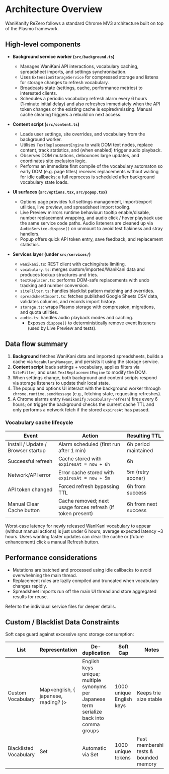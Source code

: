 # Architecture Overview

WaniKanify ReZero follows a standard Chrome MV3 architecture built on top of the Plasmo framework.

## High-level components

- **Background service worker (`src/background.ts`)**
  - Manages WaniKani API interactions, vocabulary caching, spreadsheet imports, and settings synchronisation.
  - Uses `ExtensionStorageService` for compressed storage and listens for storage changes to refresh vocabulary.
  - Broadcasts state (settings, cache, performance metrics) to interested clients.
  - Schedules a periodic vocabulary refresh alarm every 6 hours (1‑minute initial delay) and also refreshes immediately when the API token changes or the existing cache is expired/missing. Manual cache clearing triggers a rebuild on next access.

- **Content script (`src/content.ts`)**
  - Loads user settings, site overrides, and vocabulary from the background worker.
  - Utilises `TextReplacementEngine` to walk DOM text nodes, replace content, track statistics, and (when enabled) trigger audio playback.
  - Observes DOM mutations, debounces large updates, and coordinates site exclusion logic.
  - Performs an immediate first compile of the vocabulary automaton so early DOM (e.g. page titles) receives replacements without waiting for idle callbacks; a full reprocess is scheduled after background vocabulary state loads.

- **UI surfaces (`src/options.tsx`, `src/popup.tsx`)**
  - Options page provides full settings management, import/export utilities, live preview, and spreadsheet import tooling.
  - Live Preview mirrors runtime behaviour: tooltip enable/disable, number replacement wrapping, and audio click / hover playback use the same service code paths. Audio listeners are cleaned up via `AudioService.dispose()` on unmount to avoid test flakiness and stray handlers.
  - Popup offers quick API token entry, save feedback, and replacement statistics.

- **Services layer (under `src/services/`)**
  - `wanikani.ts`: REST client with caching/rate limiting.
  - `vocabulary.ts`: merges custom/imported/WaniKani data and produces lookup structures and tries.
  - `textReplacer.ts`: performs DOM-safe replacements with undo tracking and number conversion.
  - `siteFilter.ts`: handles blacklist pattern matching and overrides.
  - `spreadsheetImport.ts`: fetches published Google Sheets CSV data, validates columns, and records import history.
  - `storage.ts`: wraps Plasmo storage with compression, migrations, and quota utilities.
  - `audio.ts`: handles audio playback modes and caching.
    - Exposes `dispose()` to deterministically remove event listeners (used by Live Preview and tests).

## Data flow summary

1. **Background** fetches WaniKani data and imported spreadsheets, builds a cache via `VocabularyManager`, and persists it using the storage service.
2. **Content script** loads settings + vocabulary, applies filters via `SiteFilter`, and uses `TextReplacementEngine` to modify the DOM.
3. When settings change, both background and content scripts respond via storage listeners to update their local state.
4. The popup and options UI interact with the background worker through `chrome.runtime.sendMessage` (e.g., fetching state, requesting refreshes).
5. A Chrome alarms entry (`wanikanify:vocabulary-refresh`) fires every 6 hours; on trigger the background checks the current cache TTL and only performs a network fetch if the stored `expiresAt` has passed.

### Vocabulary cache lifecycle

| Event | Action | Resulting TTL |
|-------|--------|---------------|
| Install / Update / Browser startup | Alarm scheduled (first run after 1 min) | 6h period maintained |
| Successful refresh | Cache stored with `expiresAt = now + 6h` | 6h |
| Network/API error | Error cache stored with `expiresAt = now + 5m` | 5m (retry sooner) |
| API token changed | Forced refresh bypassing TTL | 6h from success |
| Manual Clear Cache button | Cache removed; next usage forces refresh (if token present) | 6h from next success |

Worst‑case latency for newly released WaniKani vocabulary to appear (without manual actions) is just under 6 hours; average expected latency ~3 hours. Users wanting faster updates can clear the cache or (future enhancement) click a manual Refresh button.

## Performance considerations

- Mutations are batched and processed using idle callbacks to avoid overwhelming the main thread.
- Replacement rules are lazily compiled and truncated when vocabulary changes rapidly.
- Spreadsheet imports run off the main UI thread and store aggregated results for reuse.

Refer to the individual service files for deeper details.

## Custom / Blacklist Data Constraints

Soft caps guard against excessive sync storage consumption:

| List | Representation | De-duplication | Soft Cap | Notes |
|------|----------------|----------------|----------|-------|
| Custom Vocabulary | Map<english, { japanese, reading? }> | English keys unique; multiple synonyms per Japanese term serialize back into comma groups | 1000 unique English keys | Keeps trie size stable |
| Blacklisted Vocabulary | Set<string> | Automatic via Set | 1000 unique tokens | Fast membership tests & bounded memory |
